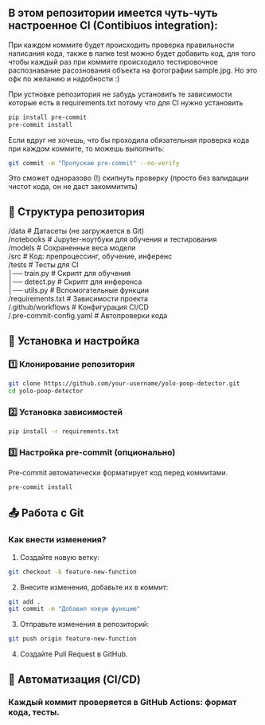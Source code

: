 ## В этом репозитории имеется чуть-чуть настроенное CI (Contibiuos integration): 
При каждом коммите будет происходить проверка правильности написания кода, также в папке test можно будет добавить код, для того чтобы каждый раз при коммите происходило тестировочное распознавание расознования объекта на фотографии sample.jpg.
Но это офк по желанию и надобности :) 

При устновке репозитория не забудь установить те зависимости которые есть в requirements.txt потому что для CI нужно установить

```bash
pip install pre-commit
pre-commit install 
```
Если вдруг не хочешь, что бы проходила обязательная проверка кода при каждом коммите, то можешь выполнить:

```bash
git commit -m "Пропускаю pre-commit" --no-verify
```
Это сможет одноразово (!) скипнуть проверку (просто без валидации чистот кода, он не даст закоммитить)

## 📂 Структура репозитория

/data                 # Датасеты (не загружается в Git)  
/notebooks            # Jupyter-ноутбуки для обучения и тестирования  
/models               # Сохраненные веса модели  
/src                  # Код: препроцессинг, обучение, инференс  
/tests                # Тесты для CI  
    │── train.py          # Скрипт для обучения  
    │── detect.py         # Скрипт для инференса  
    │── utils.py          # Вспомогательные функции  
/requirements.txt     # Зависимости проекта  
/.github/workflows    # Конфигурация CI/CD  
/.pre-commit-config.yaml # Автопроверки кода  

## 🔧 Установка и настройка

### 1️⃣ Клонирование репозитория
```bash
git clone https://github.com/your-username/yolo-poop-detector.git
cd yolo-poop-detector
```

### 2️⃣ Установка зависимостей
```bash
pip install -r requirements.txt
```

### 3️⃣ Настройка pre-commit (опционально)
Pre-commit автоматически форматирует код перед коммитами.
```bash
pre-commit install
```

## 📤 Работа с Git

### Как внести изменения?

1. Создайте новую ветку:

```bash
git checkout -b feature-new-function
```

2. Внесите изменения, добавьте их в коммит:

```bash
git add .
git commit -m "Добавил новую функцию"
```

3. Отправьте изменения в репозиторий:

```bash
git push origin feature-new-function
```

4. Создайте Pull Request в GitHub.

## 🚀 Автоматизация (CI/CD)

### Каждый коммит проверяется в GitHub Actions: формат кода, тесты.